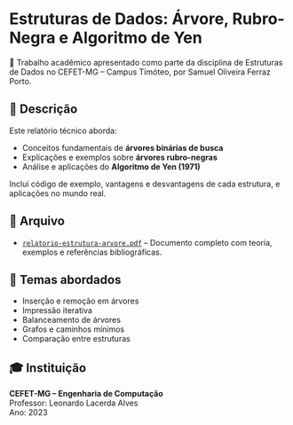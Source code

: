 # Estruturas de Dados: Árvore, Rubro-Negra e Algoritmo de Yen

📘 Trabalho acadêmico apresentado como parte da disciplina de Estruturas de Dados no CEFET-MG – Campus Timóteo, por Samuel Oliveira Ferraz Porto.

## 📄 Descrição

Este relatório técnico aborda:

- Conceitos fundamentais de **árvores binárias de busca**
- Explicações e exemplos sobre **árvores rubro-negras**
- Análise e aplicações do **Algoritmo de Yen (1971)**

Inclui código de exemplo, vantagens e desvantagens de cada estrutura, e aplicações no mundo real.

## 📎 Arquivo

- [`relatorio-estrutura-arvore.pdf`](relatorio-estrutura-arvore.pdf) – Documento completo com teoria, exemplos e referências bibliográficas.

## 🧠 Temas abordados

- Inserção e remoção em árvores
- Impressão iterativa
- Balanceamento de árvores
- Grafos e caminhos mínimos
- Comparação entre estruturas

## 🎓 Instituição

**CEFET-MG – Engenharia de Computação**  
Professor: Leonardo Lacerda Alves  
Ano: 2023
